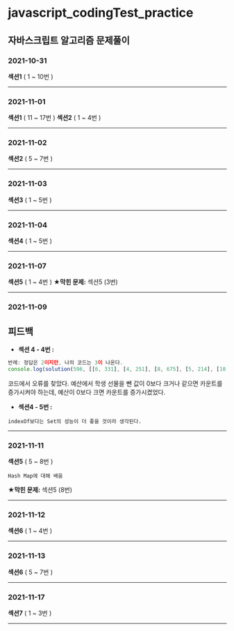 # javascript_codingTest_practice
## 자바스크립트 알고리즘 문제풀이

### 2021-10-31
**섹션1** ( 1 ~ 10번 )
___

### 2021-11-01
**섹션1** ( 11 ~ 17번 )
**섹션2** ( 1 ~ 4번 )
___

### 2021-11-02
**섹션2** ( 5 ~ 7번 )
___

### 2021-11-03
**섹션3** ( 1 ~ 5번 )
___

### 2021-11-04
**섹션4** ( 1 ~ 5번 )
___

### 2021-11-07
**섹션5** ( 1 ~ 4번 )
**★막힌 문제:** 섹션5 (3번)
___

### 2021-11-09
## 피드백
- **섹션 4 - 4번 :**
```javascript
반례: 정답은 2이지만, 나의 코드는 3이 나온다.
console.log(solution(596, [[6, 331], [4, 251], [8, 675], [5, 214], [10, 735], [5, 996], [9, 609], [9, 371], [8, 377], [5, 707], [7, 907], [6, 433], [9, 737], [8, 796], [4, 265], [3, 484], [8, 488], [8, 191], [9, 232], [4, 195]]));
```
코드에서 오류를 찾았다. 예산에서 학생 선물을 뺀 값이 0보다 크거나 같으면 카운트를 증가시켜야 하는데, 예산이 0보다 크면 카운트를 증가시켰었다.

- **섹션4 - 5번 :** 
```
indexOf보다는 Set의 성능이 더 좋을 것이라 생각된다.
```
___

### 2021-11-11
**섹션5** ( 5 ~ 8번 )
```
Hash Map에 대해 배움
```
**★막힌 문제:** 섹션5 (8번)
___

### 2021-11-12
**섹션6** ( 1 ~ 4번 )
___

### 2021-11-13
**섹션6** ( 5 ~ 7번 )
___

### 2021-11-17
**섹션7** ( 1 ~ 3번 )
___